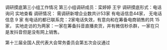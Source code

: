 调研摸底第三小组工作情况
第三小组调研成员：栾婷婷 王宇
调研摸底形式：电话询问 实地查看
调研情况：
需调研新增企业数共计53家
有电话信息44家， 无电话信息 9 家
有电话的都已联系完：2家电话失效，有意向和在筹备电商销售的共 15 家，
实地走访的为两家：一家在筹备抖音直播卖货，并有微信秒杀群，一家在只是发抖音但是没有网上销售。



第十三届全国人民代表大会常务委员会第五次会议通过

